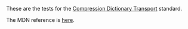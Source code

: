 These are the tests for the [Compression Dictionary Transport](https://datatracker.ietf.org/doc/draft-ietf-httpbis-compression-dictionary/) standard.

The MDN reference is [here](https://developer.mozilla.org/en-US/docs/Web/HTTP/Guides/Compression_dictionary_transport).